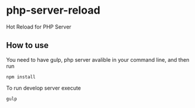 # php-server-reload
Hot Reload for PHP Server

## How to use
You need to have gulp, php server avalible in your command line, and then run
```
npm install
```

To run develop server execute
```
gulp
```
